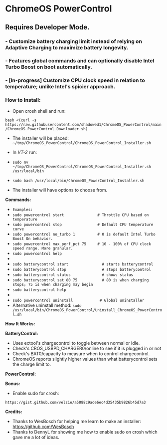 # **ChromeOS PowerControl**
## Requires Developer Mode. 

### - Customize battery charging limit instead of relying on Adaptive Charging to maximize battery longevity. 
### - Features global commands and can optionally disable Intel Turbo Boost on boot automatically.
### - [In-progress] Customize CPU clock speed in relation to temperature; unlike Intel's spicier approach.

### __How to Install:__

- Open crosh shell and run:

`bash <(curl -s https://raw.githubusercontent.com/shadowed1/ChromeOS_PowerControl/main/ChromeOS_PowerControl_Downloader.sh)`

- The installer will be placed: `~/tmp/ChromeOS_PowerControl/ChromeOS_PowerControl_Installer.sh`

- In *VT-2* run:
- 
  `sudo mv ~/tmp/ChromeOS_PowerControl/ChromeOS_PowerControl_Installer.sh /usr/local/bin`
- `sudo bash /usr/local/bin/ChromeOS_PowerControl_Installer.sh`
  
- The installer will have options to choose from.

__Commands:__
- `Examples:`
- `sudo powercontrol start               # Throttle CPU based on temperature`
- `sudo powercontrol stop                # Default CPU temperature curve`  
- `sudo powercontrol no_turbo 1          # 0 is default Intel Turbo Boost On behavior.`
- `sudo powercontrol max_perf_pct 75     # 10 - 100% of CPU clock speed range. More granular.`
- `sudo powercontrol help`
- 
- `sudo batterycontrol start               # starts batterycontrol`
- `sudo batterycontrol stop                # stops batterycontrol`
- `sudo batterycontrol status              # shows status`
- `sudo batterycontrol set 80 75           # 80 is when charging stops; 75 is when charging may begin`
- `sudo batterycontrol help`
-
- `sudo powercontrol uninstall            # Global uninstaller`
- Alternative uninstall method: `sudo /usr/local/bin/ChromeOS_PowerControl/Uninstall_ChromeOS_PowerControl.sh`

__How It Works:__

__BatteryControl:__
- Uses ectool's chargecontrol to toggle between normal or idle.
- Check's CROS_USBPD_CHARGER0/online to see if it is plugged in or not
- Check's BAT0/capacity to measure when to control chargecontrol.
- ChromeOS reports slightly higher values than what batterycontrol sets the charge limit to. 

__PowerControl:__

__Bonus:__

- Enable sudo for crosh:
  
`https://gist.github.com/velzie/a5088c9ade6ec4d35435b9826b45d7a3`

 __Credits:__

- Thanks to WesBosch for helping me learn to make an installer:
  https://github.com/WesBosch
- Thanks to DennyL for showing me how to enable sudo on crosh which gave me a lot of ideas. 


